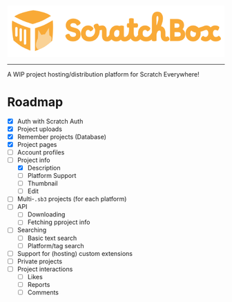 <p align="center">
    <img alt="ScratchBox" src="public/scratchbox-logo-full.svg">
</p>

---

A WIP project hosting/distribution platform for Scratch Everywhere!

# Roadmap

- [x] Auth with Scratch Auth
- [x] Project uploads
- [x] Remember projects (Database)
- [x] Project pages
- [ ] Account profiles
- [ ] Project info
  - [x] Description
  - [ ] Platform Support
  - [ ] Thumbnail
  - [ ] Edit
- [ ] Multi-`.sb3` projects (for each platform)
- [ ] API
  - [ ] Downloading
  - [ ] Fetching pproject info
- [ ] Searching
  - [ ] Basic text search
  - [ ] Platform/tag search
- [ ] Support for (hosting) custom extensions
- [ ] Private projects
- [ ] Project interactions
  - [ ] Likes
  - [ ] Reports
  - [ ] Comments
